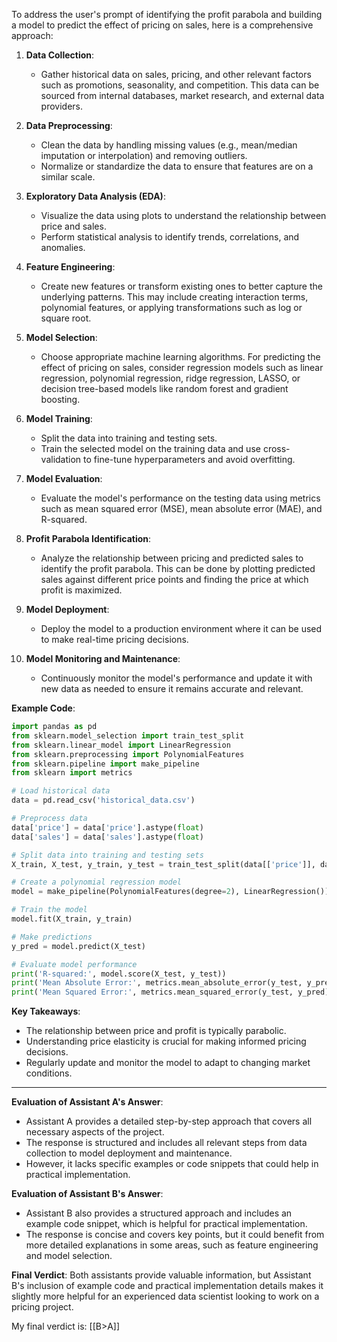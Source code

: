 
To address the user's prompt of identifying the profit parabola and building a model to predict the effect of pricing on sales, here is a comprehensive approach:

1. **Data Collection**:
   - Gather historical data on sales, pricing, and other relevant factors such as promotions, seasonality, and competition. This data can be sourced from internal databases, market research, and external data providers.

2. **Data Preprocessing**:
   - Clean the data by handling missing values (e.g., mean/median imputation or interpolation) and removing outliers.
   - Normalize or standardize the data to ensure that features are on a similar scale.

3. **Exploratory Data Analysis (EDA)**:
   - Visualize the data using plots to understand the relationship between price and sales.
   - Perform statistical analysis to identify trends, correlations, and anomalies.

4. **Feature Engineering**:
   - Create new features or transform existing ones to better capture the underlying patterns. This may include creating interaction terms, polynomial features, or applying transformations such as log or square root.

5. **Model Selection**:
   - Choose appropriate machine learning algorithms. For predicting the effect of pricing on sales, consider regression models such as linear regression, polynomial regression, ridge regression, LASSO, or decision tree-based models like random forest and gradient boosting.

6. **Model Training**:
   - Split the data into training and testing sets.
   - Train the selected model on the training data and use cross-validation to fine-tune hyperparameters and avoid overfitting.

7. **Model Evaluation**:
   - Evaluate the model's performance on the testing data using metrics such as mean squared error (MSE), mean absolute error (MAE), and R-squared.

8. **Profit Parabola Identification**:
   - Analyze the relationship between pricing and predicted sales to identify the profit parabola. This can be done by plotting predicted sales against different price points and finding the price at which profit is maximized.

9. **Model Deployment**:
   - Deploy the model to a production environment where it can be used to make real-time pricing decisions.

10. **Model Monitoring and Maintenance**:
    - Continuously monitor the model's performance and update it with new data as needed to ensure it remains accurate and relevant.

**Example Code**:
```python
import pandas as pd
from sklearn.model_selection import train_test_split
from sklearn.linear_model import LinearRegression
from sklearn.preprocessing import PolynomialFeatures
from sklearn.pipeline import make_pipeline
from sklearn import metrics

# Load historical data
data = pd.read_csv('historical_data.csv')

# Preprocess data
data['price'] = data['price'].astype(float)
data['sales'] = data['sales'].astype(float)

# Split data into training and testing sets
X_train, X_test, y_train, y_test = train_test_split(data[['price']], data['sales'], test_size=0.2, random_state=42)

# Create a polynomial regression model
model = make_pipeline(PolynomialFeatures(degree=2), LinearRegression())

# Train the model
model.fit(X_train, y_train)

# Make predictions
y_pred = model.predict(X_test)

# Evaluate model performance
print('R-squared:', model.score(X_test, y_test))
print('Mean Absolute Error:', metrics.mean_absolute_error(y_test, y_pred))
print('Mean Squared Error:', metrics.mean_squared_error(y_test, y_pred))
```

**Key Takeaways**:
- The relationship between price and profit is typically parabolic.
- Understanding price elasticity is crucial for making informed pricing decisions.
- Regularly update and monitor the model to adapt to changing market conditions.

---

**Evaluation of Assistant A's Answer**:
- Assistant A provides a detailed step-by-step approach that covers all necessary aspects of the project.
- The response is structured and includes all relevant steps from data collection to model deployment and maintenance.
- However, it lacks specific examples or code snippets that could help in practical implementation.

**Evaluation of Assistant B's Answer**:
- Assistant B also provides a structured approach and includes an example code snippet, which is helpful for practical implementation.
- The response is concise and covers key points, but it could benefit from more detailed explanations in some areas, such as feature engineering and model selection.

**Final Verdict**:
Both assistants provide valuable information, but Assistant B's inclusion of example code and practical implementation details makes it slightly more helpful for an experienced data scientist looking to work on a pricing project.

My final verdict is: [[B>A]]